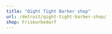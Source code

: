 ```yaml
---
title: "Qight Tight Barber shop"
url: /detroit/qight-tight-barber-shop/
shop: Friseurbedarf
---
```

